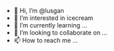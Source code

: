 - 👋 Hi, I’m @lusgan
- 👀 I’m interested in icecream
- 🌱 I’m currently learning ...
- 💞️ I’m looking to collaborate on ...
- 📫 How to reach me ...

<!---
lusgan/lusgan is a ✨ special ✨ repository because its `README.md` (this file) appears on your GitHub profile.
You can click the Preview link to take a look at your changes.
--->
